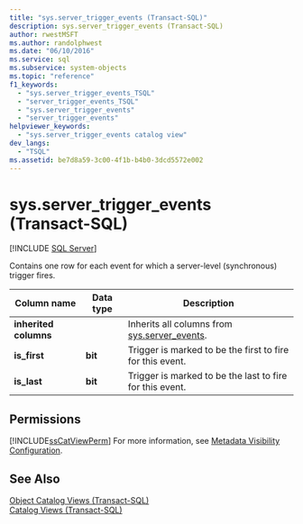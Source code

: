 ```yaml
---
title: "sys.server_trigger_events (Transact-SQL)"
description: sys.server_trigger_events (Transact-SQL)
author: rwestMSFT
ms.author: randolphwest
ms.date: "06/10/2016"
ms.service: sql
ms.subservice: system-objects
ms.topic: "reference"
f1_keywords:
  - "sys.server_trigger_events_TSQL"
  - "server_trigger_events_TSQL"
  - "sys.server_trigger_events"
  - "server_trigger_events"
helpviewer_keywords:
  - "sys.server_trigger_events catalog view"
dev_langs:
  - "TSQL"
ms.assetid: be7d8a59-3c00-4f1b-b4b0-3dcd5572e002
---
```

# sys.server_trigger_events (Transact-SQL)
[!INCLUDE [SQL Server](../../includes/applies-to-version/sqlserver.md)]

  Contains one row for each event for which a server-level (synchronous) trigger fires.  
  
|Column name|Data type|Description|  
|-----------------|---------------|-----------------|  
|**inherited columns**||Inherits all columns from [sys.server_events](../../relational-databases/system-catalog-views/sys-server-events-transact-sql.md).|  
|**is_first**|**bit**|Trigger is marked to be the first to fire for this event.|  
|**is_last**|**bit**|Trigger is marked to be the last to fire for this event.|  
  
## Permissions  
 [!INCLUDE[ssCatViewPerm](../../includes/sscatviewperm-md.md)] For more information, see [Metadata Visibility Configuration](../../relational-databases/security/metadata-visibility-configuration.md).  
  
## See Also  
 [Object Catalog Views &#40;Transact-SQL&#41;](../../relational-databases/system-catalog-views/object-catalog-views-transact-sql.md)   
 [Catalog Views &#40;Transact-SQL&#41;](../../relational-databases/system-catalog-views/catalog-views-transact-sql.md)  
  
  
